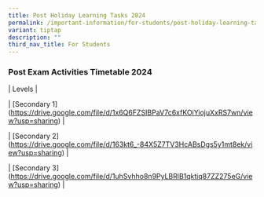 ```yaml
---
title: Post Holiday Learning Tasks 2024
permalink: /important-information/for-students/post-holiday-learning-tasks/
variant: tiptap
description: ""
third_nav_title: For Students
---
```

<h3><strong>Post Exam Activities Timetable 2024</strong></h3>
<p>| Levels |</p>
<p>| [Secondary 1](<a href="https://drive.google.com/file/d/1x6Q6FZSIBPaV7c6xfKOiYiojuXxRS7wn/view?usp=sharing" rel="noopener noreferrer nofollow" target="_blank">https://drive.google.com/file/d/1x6Q6FZSIBPaV7c6xfKOiYiojuXxRS7wn/view?usp=sharing</a>)
|</p>
<p>| [Secondary 2](<a href="https://drive.google.com/file/d/163kt6_-84X5Z7TV3HcABsDgs5y1mt8ek/view?usp=sharing" rel="noopener noreferrer nofollow" target="_blank">https://drive.google.com/file/d/163kt6_-84X5Z7TV3HcABsDgs5y1mt8ek/view?usp=sharing</a>)
|</p>
<p>| [Secondary 3](<a href="https://drive.google.com/file/d/1uhSvhho8n9PyLBRlB1qktiq87ZZ275eG/view?usp=sharing" rel="noopener noreferrer nofollow" target="_blank">https://drive.google.com/file/d/1uhSvhho8n9PyLBRlB1qktiq87ZZ275eG/view?usp=sharing</a>)
|</p>